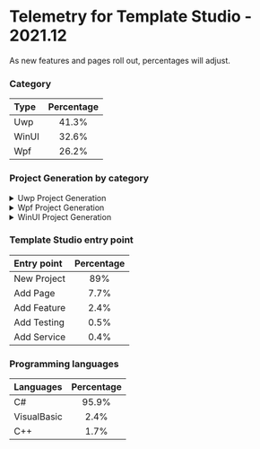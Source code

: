 # Telemetry for Template Studio - 2021.12

As new features and pages roll out, percentages  will adjust.

### Category

|Type|Percentage|
|:---|:---:|
|Uwp|41.3%|
|WinUI|32.6%|
|Wpf|26.2%|

### Project Generation by category

<details>
<summary>Uwp Project Generation</summary>

### Project Type

|Project|Percentage|
|:---|:---:|
|Navigation View|61.8%|
|Blank|15.6%|
|Horizontal Navigation View|15.3%|
|MenuBar|7.3%|

### Framework

|Framework Type|Percentage|
|:---|:---:|
|MVVMToolkit|66%|
|CodeBehind|19.5%|
|Prism|9.8%|
|Caliburn.Micro|2.3%|
|MVVM Light|1.7%|
|MVVM Basic|0.6%|

### Pages

|Pages|Percentage|
|:---|:---:|
|Blank|34.9%|
|Settings|12.9%|
|ListDetails|6.9%|
|DataGrid|6.4%|
|Content Grid|5.9%|
|Web View|3.9%|
|TreeView|3.5%|
|Chart|3.1%|
|TabView|3%|
|Telerik Data Grid|2.6%|
|Tabbed / Pivot|2.6%|
|ImageGallery|2.5%|
|Two Pane View|2.4%|
|Map|2.1%|
|MediaPlayer|2%|
|Ink Draw Picture|1.6%|
|Camera|1.2%|
|Ink Draw|1.2%|
|Ink Smart Canvas|1.1%|
|Master/Detail|0.1%|

### Features

|Features|Percentage|
|:---|:---:|
|Settings Storage|23.6%|
|Theme Selection|22.1%|
|App Config|9.3%|
|Toast Notifications|6.2%|
|Multiple views|5.3%|
|Background Task|3.8%|
|What's New Prompt|3.6%|
|First Run Prompt|3.1%|
|Drag & Drop|3%|
|Live Tile|2.8%|
|Suspend and Resume|2.5%|
|Deep Linking|2.4%|
|User Activity|1.7%|
|Command Line Launch|1.6%|
|Multi-Instance|1.3%|
|Web to App link|1.1%|
|Feedback Hub Link|1.1%|
|VS App Center Analytics|1.1%|
|Share Source|0.9%|
|Multi-Instance Advanced|0.9%|
|Share Target|0.7%|
|Dev Center Notifications|0.6%|
|3D App Launcher|0.5%|
|Azure Notifications|0.5%|

### Services

|Services|Percentage|
|:---|:---:|
|Sample Data|50%|
|SQL Server Data|14.4%|
|XAML Styler Config|11.2%|
|HTTP Data Service|9%|
|Forced Login|6.4%|
|Optional Login|4.9%|
|Web API|2.8%|
|Secured Web API|1.2%|

### Testing

|Testing|Percentage|
|:---|:---:|
|Test App with MSTest|29.1%|
|Test App with xUnit|26.1%|
|Test Core library with xUnit|19.1%|
|Win App Driver|11.1%|
|Test Core library with MSTest|7.5%|
|Test Core library with NUnit|7%|


</details>

<details>
<summary>Wpf Project Generation</summary>

### Project Type

|Project|Percentage|
|:---|:---:|
|Navigation View|56.8%|
|Ribbon|15.6%|
|MenuBar|15.2%|
|Blank|12.4%|

### Framework

|Framework Type|Percentage|
|:---|:---:|
|MVVMToolkit|70.1%|
|Prism|18.4%|
|CodeBehind|9%|
|MVVM Light|2.1%|
|MVVM Basic|0.5%|

### Pages

|Pages|Percentage|
|:---|:---:|
|Blank|38.4%|
|Settings|16.7%|
|ListDetails|13.6%|
|Data Grid|12.4%|
|Content Grid|11.5%|
|Web View|5.2%|
|XAML Island|2.2%|

### Features

|Features|Percentage|
|:---|:---:|
|Persist And Restore|18.8%|
|Theme Selection|17.1%|
|System Service|15.9%|
|Application Info Service|15.6%|
|Sample Data|14.6%|
|Multiple views|8.8%|
|Toast Notifications|5%|
|MSIX Packaging|2.3%|
|XAML Island UWP App|1.9%|

### Services

|Services|Percentage|
|:---|:---:|
|Optional Login|54.1%|
|Forced Login|45.9%|

### Testing

|Testing|Percentage|
|:---|:---:|
|Test App with MSTest|26.2%|
|Test App with xUnit|19.8%|
|Test Core library with xUnit|16.9%|
|Test App with NUnit|11.6%|
|Win App Driver|9.9%|
|Test Core library with MSTest|8.7%|
|Test Core library with NUnit|7%|


</details>

<details>
<summary>WinUI Project Generation</summary>

### App Model

|App Model|Percentage|
|:---|:---:|
|Desktop|100%|

### Project Type

|Project|Percentage|
|:---|:---:|
|Navigation View|50.7%|
|Blank|25.5%|
|MenuBar|13.8%|
|BlankAdvanced|10%|

### Framework

|Framework Type|Percentage|
|:---|:---:|
|MVVMToolkit|74.5%|
|None|25.5%|

### Pages

|Pages|Percentage|
|:---|:---:|
|Blank|39.3%|
|Settings|16.9%|
|ListDetails|15.3%|
|DataGrid|11.9%|
|Content Grid|10.8%|
|WebView|5.8%|

### Features

|Features|Percentage|
|:---|:---:|
|MSIX Packaging|40%|
|Settings Storage|21.1%|
|Theme Selection|20.2%|
|Sample Data|18.6%|


</details>

### Template Studio entry point

|Entry point|Percentage|
|:---|:---:|
|New Project|89%|
|Add Page|7.7%|
|Add Feature|2.4%|
|Add Testing|0.5%|
|Add Service|0.4%|

### Programming languages

|Languages|Percentage|
|:---|:---:|
|C#|95.9%|
|VisualBasic|2.4%|
|C++|1.7%|

